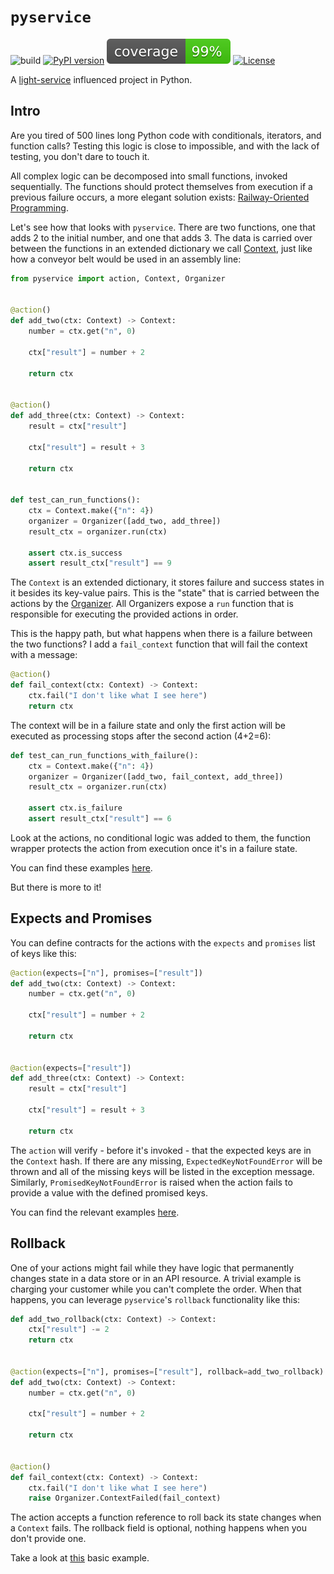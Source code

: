 # `pyservice`

![build](https://github.com/adomokos/pyservice/workflows/Python%20Build/badge.svg)
[![PyPI version](https://badge.fury.io/py/pyservice.svg)](https://badge.fury.io/py/pyservice)
[![Coverage](https://raw.githubusercontent.com/adomokos/pyservice/master/coverage.svg)](https://raw.githubusercontent.com/adomokos/pyservice/master/coverage.svg)
[![License](https://img.shields.io/badge/license-MIT-green.svg)](http://opensource.org/licenses/MIT)

A [light-service](https://github.com/adomokos/light-service) influenced project in Python.

## Intro

Are you tired of 500 lines long Python code with conditionals, iterators, and function calls? Testing this logic is close to impossible, and with the lack of testing, you don't dare to touch it.

All complex logic can be decomposed into small functions, invoked sequentially. The functions should protect themselves from execution if a previous failure occurs, a more elegant solution exists: [Railway-Oriented Programming](https://fsharpforfunandprofit.com/rop/).

Let's see how that looks with `pyservice`. There are two functions, one that adds 2 to the initial number, and one that adds 3. The data is carried over between the functions in an extended dictionary we call [Context](https://github.com/adomokos/pyservice/blob/master/pyservice/context.py), just like how a conveyor belt would be used in an assembly line:

```python
from pyservice import action, Context, Organizer


@action()
def add_two(ctx: Context) -> Context:
    number = ctx.get("n", 0)

    ctx["result"] = number + 2

    return ctx


@action()
def add_three(ctx: Context) -> Context:
    result = ctx["result"]

    ctx["result"] = result + 3

    return ctx


def test_can_run_functions():
    ctx = Context.make({"n": 4})
    organizer = Organizer([add_two, add_three])
    result_ctx = organizer.run(ctx)

    assert ctx.is_success
    assert result_ctx["result"] == 9
```

The `Context` is an extended dictionary, it stores failure and success states in it besides its key-value pairs. This is the "state" that is carried between the actions by the [Organizer](https://github.com/adomokos/pyservice/blob/master/pyservice/organizer.py). All Organizers expose a `run` function that is responsible for executing the provided actions in order.

This is the happy path, but what happens when there is a failure between the two functions? I add a `fail_context` function that will fail the context with a message:

```python
@action()
def fail_context(ctx: Context) -> Context:
    ctx.fail("I don't like what I see here")
    return ctx
```

The context will be in a failure state and only the first action will be executed as processing stops after the second action (4+2=6):

```python
def test_can_run_functions_with_failure():
    ctx = Context.make({"n": 4})
    organizer = Organizer([add_two, fail_context, add_three])
    result_ctx = organizer.run(ctx)

    assert ctx.is_failure
    assert result_ctx["result"] == 6
```

Look at the actions, no conditional logic was added to them, the function wrapper protects the action from execution once it's in a failure state.

You can find these examples [here](https://github.com/adomokos/pyservice/blob/master/test/test_example_1.py).

But there is more to it!


## Expects and Promises

You can define contracts for the actions with the `expects` and `promises` list of keys like this:

```python
@action(expects=["n"], promises=["result"])
def add_two(ctx: Context) -> Context:
    number = ctx.get("n", 0)

    ctx["result"] = number + 2

    return ctx


@action(expects=["result"])
def add_three(ctx: Context) -> Context:
    result = ctx["result"]

    ctx["result"] = result + 3

    return ctx
```

The `action` will verify - before it's invoked - that the expected keys are in the `Context` hash. If there are any missing, `ExpectedKeyNotFoundError` will be thrown and all of the missing keys will be listed in the exception message. Similarly, `PromisedKeyNotFoundError` is raised when the action fails to provide a value with the defined promised keys.

You can find the relevant examples [here](https://github.com/adomokos/pyservice/blob/master/test/test_example_2.py).

## Rollback

One of your actions might fail while they have logic that permanently changes state in a data store or in an API resource. A trivial example is charging your customer while you can't complete the order. When that happens, you can leverage `pyservice`'s  `rollback` functionality like this:

```python
def add_two_rollback(ctx: Context) -> Context:
    ctx["result"] -= 2
    return ctx


@action(expects=["n"], promises=["result"], rollback=add_two_rollback)
def add_two(ctx: Context) -> Context:
    number = ctx.get("n", 0)

    ctx["result"] = number + 2

    return ctx


@action()
def fail_context(ctx: Context) -> Context:
    ctx.fail("I don't like what I see here")
    raise Organizer.ContextFailed(fail_context)
```

The action accepts a function reference to roll back its state changes when a `Context` fails. The rollback field is optional, nothing happens when you don't provide one.

Take a look at [this](https://github.com/adomokos/pyservice/blob/master/test/test_example_3.py) basic example.
